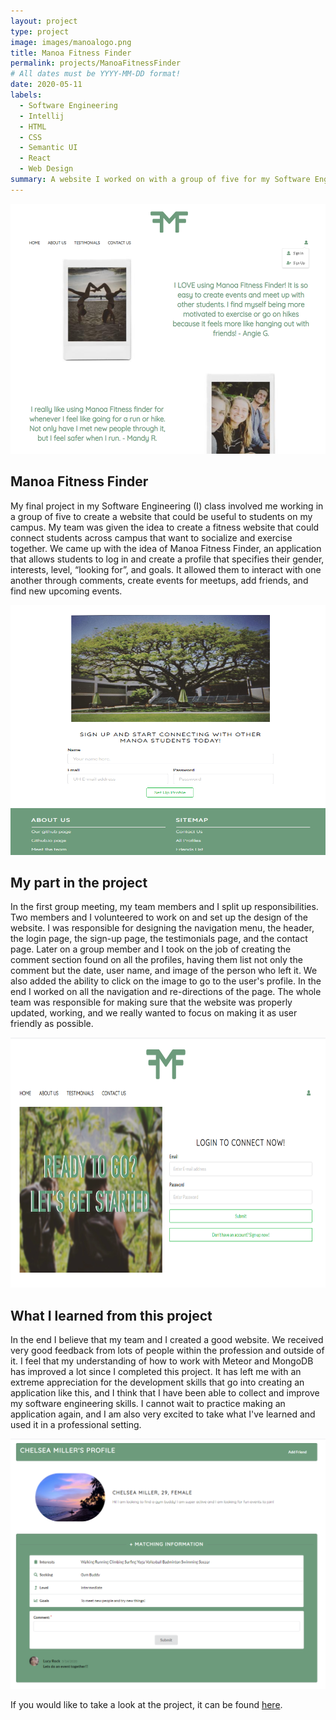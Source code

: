 ```yaml
---
layout: project
type: project
image: images/manoalogo.png
title: Manoa Fitness Finder
permalink: projects/ManoaFitnessFinder
# All dates must be YYYY-MM-DD format!
date: 2020-05-11
labels:
  - Software Engineering
  - Intellij
  - HTML
  - CSS
  - Semantic UI
  - React
  - Web Design
summary: A website I worked on with a group of five for my Software Engineering I class.
---
```


<img class="ui image" src="../images/mf1.png" height="400" width="600" alt="">

## Manoa Fitness Finder

My final project in my Software Engineering (I) class involved me working in a group of five to create a website that could be useful to students on my campus. My team was given the idea to create a fitness website that could connect students across campus that want to socialize and exercise together. We came up with the idea of Manoa Fitness Finder, an application that allows students to log in and create a profile that specifies their gender, interests, level, “looking for”, and goals. It allowed them to interact with one another through comments, create events for meetups, add friends, and find new upcoming events. 

<img class="ui image" src="../images/mf2.png" height="400" width="600"  alt="">

## My part in the project

In the first group meeting, my team members and I split up responsibilities. Two members and I volunteered to work on and set up the design of the website. I was responsible for designing the navigation menu, the header, the login page, the sign-up page, the testimonials page, and the contact page. Later on a group member and I took on the job of creating the comment section found on all the profiles, having them list not only the comment but the date, user name, and image of the person who left it. We also added the ability to click on the image to go to the user's profile. In the end I worked on all the navigation and re-directions of the page. The whole team was responsible for making sure that the website was properly updated, working, and we really wanted to focus on making it as user friendly as possible. 

<img class="ui image" src="../images/mf3.png" height="400" width="600"  alt="">

## What I learned from this project

In the end I believe that my team and I created a good website. We received very good feedback from lots of people within the profession and outside of it. I feel that my understanding of how to work with Meteor and MongoDB has improved a lot since I completed this project. It has left me with an extreme appreciation for the development skills that go into creating an application like this, and I think that I have been able to collect and improve my software engineering skills. I cannot wait to practice making an application again, and I am also very excited to take what I've learned and used it in a professional setting. 

<img class="ui image" src="../images/mf4.png" height="400" width="600"  alt="">

If you would like to take a look at the project, it can be found <a href="https://github.com/manoafitnessfinder/app">here</a>.